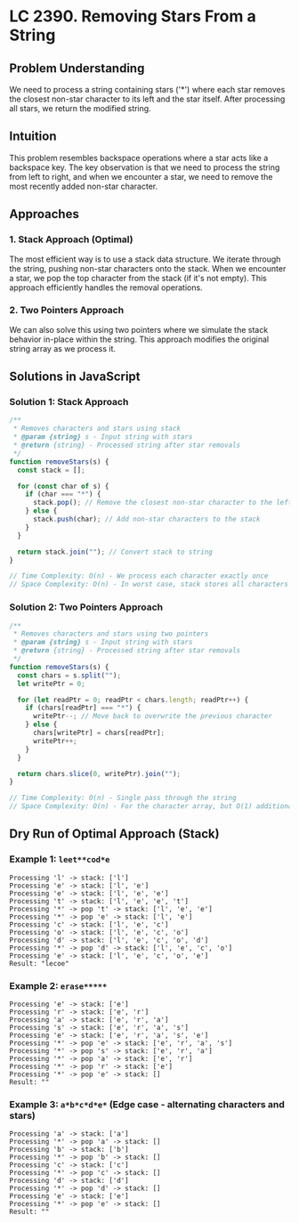 # LC 2390. Removing Stars From a String

## Problem Understanding

We need to process a string containing stars ('\*') where each star removes the closest non-star character to its left and the star itself. After processing all stars, we return the modified string.

## Intuition

This problem resembles backspace operations where a star acts like a backspace key. The key observation is that we need to process the string from left to right, and when we encounter a star, we need to remove the most recently added non-star character.

## Approaches

### 1. Stack Approach (Optimal)

The most efficient way is to use a stack data structure. We iterate through the string, pushing non-star characters onto the stack. When we encounter a star, we pop the top character from the stack (if it's not empty). This approach efficiently handles the removal operations.

### 2. Two Pointers Approach

We can also solve this using two pointers where we simulate the stack behavior in-place within the string. This approach modifies the original string array as we process it.

## Solutions in JavaScript

### Solution 1: Stack Approach

```javascript
/**
 * Removes characters and stars using stack
 * @param {string} s - Input string with stars
 * @return {string} - Processed string after star removals
 */
function removeStars(s) {
  const stack = [];

  for (const char of s) {
    if (char === "*") {
      stack.pop(); // Remove the closest non-star character to the left
    } else {
      stack.push(char); // Add non-star characters to the stack
    }
  }

  return stack.join(""); // Convert stack to string
}

// Time Complexity: O(n) - We process each character exactly once
// Space Complexity: O(n) - In worst case, stack stores all characters
```

### Solution 2: Two Pointers Approach

```javascript
/**
 * Removes characters and stars using two pointers
 * @param {string} s - Input string with stars
 * @return {string} - Processed string after star removals
 */
function removeStars(s) {
  const chars = s.split("");
  let writePtr = 0;

  for (let readPtr = 0; readPtr < chars.length; readPtr++) {
    if (chars[readPtr] === "*") {
      writePtr--; // Move back to overwrite the previous character
    } else {
      chars[writePtr] = chars[readPtr];
      writePtr++;
    }
  }

  return chars.slice(0, writePtr).join("");
}

// Time Complexity: O(n) - Single pass through the string
// Space Complexity: O(n) - For the character array, but O(1) additional space
```

## Dry Run of Optimal Approach (Stack)

### Example 1: `leet**cod*e`

```
Processing 'l' -> stack: ['l']
Processing 'e' -> stack: ['l', 'e']
Processing 'e' -> stack: ['l', 'e', 'e']
Processing 't' -> stack: ['l', 'e', 'e', 't']
Processing '*' -> pop 't' -> stack: ['l', 'e', 'e']
Processing '*' -> pop 'e' -> stack: ['l', 'e']
Processing 'c' -> stack: ['l', 'e', 'c']
Processing 'o' -> stack: ['l', 'e', 'c', 'o']
Processing 'd' -> stack: ['l', 'e', 'c', 'o', 'd']
Processing '*' -> pop 'd' -> stack: ['l', 'e', 'c', 'o']
Processing 'e' -> stack: ['l', 'e', 'c', 'o', 'e']
Result: "lecoe"
```

### Example 2: `erase*****`

```
Processing 'e' -> stack: ['e']
Processing 'r' -> stack: ['e', 'r']
Processing 'a' -> stack: ['e', 'r', 'a']
Processing 's' -> stack: ['e', 'r', 'a', 's']
Processing 'e' -> stack: ['e', 'r', 'a', 's', 'e']
Processing '*' -> pop 'e' -> stack: ['e', 'r', 'a', 's']
Processing '*' -> pop 's' -> stack: ['e', 'r', 'a']
Processing '*' -> pop 'a' -> stack: ['e', 'r']
Processing '*' -> pop 'r' -> stack: ['e']
Processing '*' -> pop 'e' -> stack: []
Result: ""
```

### Example 3: `a*b*c*d*e*` (Edge case - alternating characters and stars)

```
Processing 'a' -> stack: ['a']
Processing '*' -> pop 'a' -> stack: []
Processing 'b' -> stack: ['b']
Processing '*' -> pop 'b' -> stack: []
Processing 'c' -> stack: ['c']
Processing '*' -> pop 'c' -> stack: []
Processing 'd' -> stack: ['d']
Processing '*' -> pop 'd' -> stack: []
Processing 'e' -> stack: ['e']
Processing '*' -> pop 'e' -> stack: []
Result: ""
```
